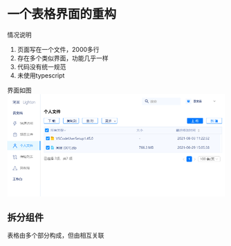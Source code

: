 # 一个表格界面的重构

情况说明
1. 页面写在一个文件，2000多行
2. 存在多个类似界面，功能几乎一样
3. 代码没有统一规范
4. 未使用typescript

界面如图
![](./assets/个人项目界面.png)

## 拆分组件
表格由多个部分构成，但由相互关联